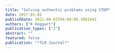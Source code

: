 ```yaml
---
title: "Solving authentic problems using STEM"
date: 2017-01-01
publishDate: 2021-08-03T04:08:06.386184Z
authors: ["K Heggart"]
publication_types: ["2"]
abstract: ""
featured: false
publication: "*TLN Journal*"
---
```


